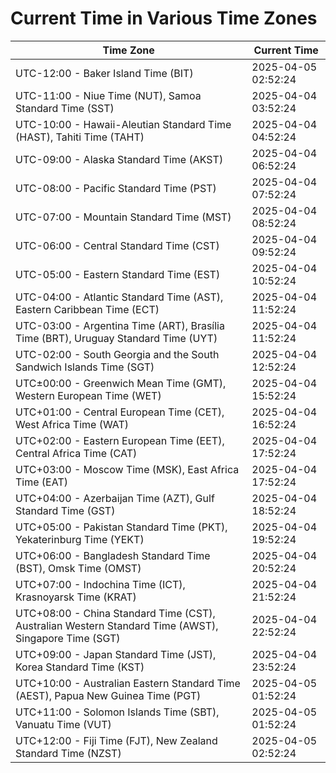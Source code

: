 # Current Time in Various Time Zones

| Time Zone | Current Time |
|-----------|--------------|
| UTC-12:00 - Baker Island Time (BIT) | 2025-04-05 02:52:24 |
| UTC-11:00 - Niue Time (NUT), Samoa Standard Time (SST) | 2025-04-04 03:52:24 |
| UTC-10:00 - Hawaii-Aleutian Standard Time (HAST), Tahiti Time (TAHT) | 2025-04-04 04:52:24 |
| UTC-09:00 - Alaska Standard Time (AKST) | 2025-04-04 06:52:24 |
| UTC-08:00 - Pacific Standard Time (PST) | 2025-04-04 07:52:24 |
| UTC-07:00 - Mountain Standard Time (MST) | 2025-04-04 08:52:24 |
| UTC-06:00 - Central Standard Time (CST) | 2025-04-04 09:52:24 |
| UTC-05:00 - Eastern Standard Time (EST) | 2025-04-04 10:52:24 |
| UTC-04:00 - Atlantic Standard Time (AST), Eastern Caribbean Time (ECT) | 2025-04-04 11:52:24 |
| UTC-03:00 - Argentina Time (ART), Brasília Time (BRT), Uruguay Standard Time (UYT) | 2025-04-04 11:52:24 |
| UTC-02:00 - South Georgia and the South Sandwich Islands Time (SGT) | 2025-04-04 12:52:24 |
| UTC±00:00 - Greenwich Mean Time (GMT), Western European Time (WET) | 2025-04-04 15:52:24 |
| UTC+01:00 - Central European Time (CET), West Africa Time (WAT) | 2025-04-04 16:52:24 |
| UTC+02:00 - Eastern European Time (EET), Central Africa Time (CAT) | 2025-04-04 17:52:24 |
| UTC+03:00 - Moscow Time (MSK), East Africa Time (EAT) | 2025-04-04 17:52:24 |
| UTC+04:00 - Azerbaijan Time (AZT), Gulf Standard Time (GST) | 2025-04-04 18:52:24 |
| UTC+05:00 - Pakistan Standard Time (PKT), Yekaterinburg Time (YEKT) | 2025-04-04 19:52:24 |
| UTC+06:00 - Bangladesh Standard Time (BST), Omsk Time (OMST) | 2025-04-04 20:52:24 |
| UTC+07:00 - Indochina Time (ICT), Krasnoyarsk Time (KRAT) | 2025-04-04 21:52:24 |
| UTC+08:00 - China Standard Time (CST), Australian Western Standard Time (AWST), Singapore Time (SGT) | 2025-04-04 22:52:24 |
| UTC+09:00 - Japan Standard Time (JST), Korea Standard Time (KST) | 2025-04-04 23:52:24 |
| UTC+10:00 - Australian Eastern Standard Time (AEST), Papua New Guinea Time (PGT) | 2025-04-05 01:52:24 |
| UTC+11:00 - Solomon Islands Time (SBT), Vanuatu Time (VUT) | 2025-04-05 01:52:24 |
| UTC+12:00 - Fiji Time (FJT), New Zealand Standard Time (NZST) | 2025-04-05 02:52:24 |
